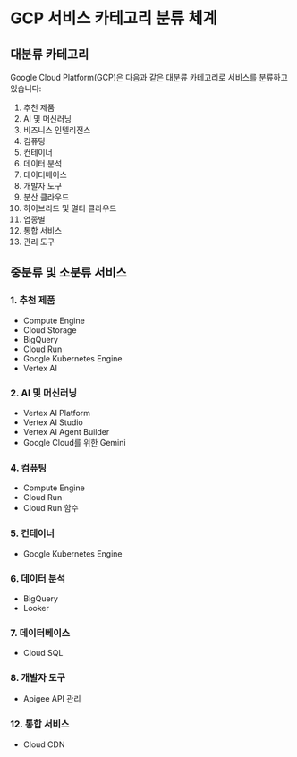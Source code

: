 # GCP 서비스 카테고리 분류 체계

## 대분류 카테고리
Google Cloud Platform(GCP)은 다음과 같은 대분류 카테고리로 서비스를 분류하고 있습니다:

1. 추천 제품
2. AI 및 머신러닝
3. 비즈니스 인텔리전스
4. 컴퓨팅
5. 컨테이너
6. 데이터 분석
7. 데이터베이스
8. 개발자 도구
9. 분산 클라우드
10. 하이브리드 및 멀티 클라우드
11. 업종별
12. 통합 서비스
13. 관리 도구

## 중분류 및 소분류 서비스

### 1. 추천 제품
- Compute Engine
- Cloud Storage
- BigQuery
- Cloud Run
- Google Kubernetes Engine
- Vertex AI

### 2. AI 및 머신러닝
- Vertex AI Platform
- Vertex AI Studio
- Vertex AI Agent Builder
- Google Cloud를 위한 Gemini

### 4. 컴퓨팅
- Compute Engine
- Cloud Run
- Cloud Run 함수

### 5. 컨테이너
- Google Kubernetes Engine

### 6. 데이터 분석
- BigQuery
- Looker

### 7. 데이터베이스
- Cloud SQL

### 8. 개발자 도구
- Apigee API 관리

### 12. 통합 서비스
- Cloud CDN
